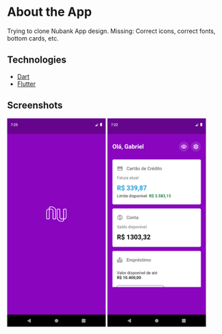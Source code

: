 # About the App

Trying to clone Nubank App design.
Missing: Correct icons, correct fonts, bottom cards, etc.

## Technologies

- [Dart](https://flutter.dev/)
- [Flutter](https://dart.dev/)

## Screenshots

<img src="screenshots/Screenshot_1.png" width=230/> <img src="screenshots/Screenshot_2.png" width=230/>
